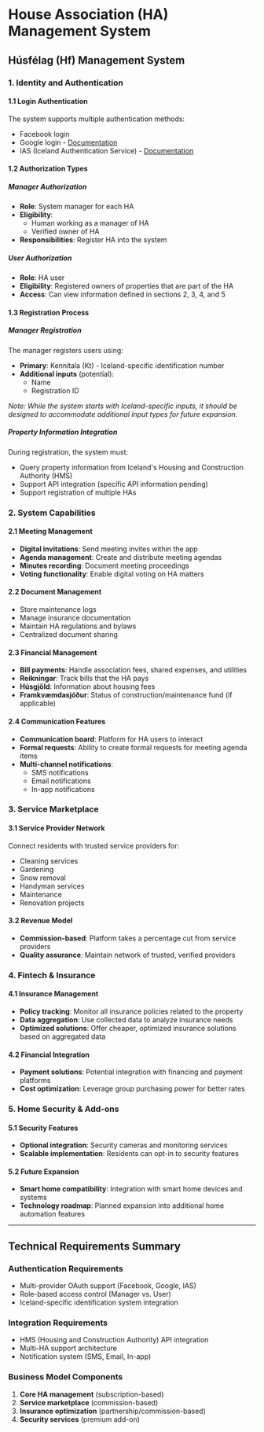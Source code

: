 # House Association (HA) Management System
## Húsfélag (Hf) Management System

### 1. Identity and Authentication

#### 1.1 Login Authentication
The system supports multiple authentication methods:
- Facebook login
- Google login - [Documentation](https://developers.google.com/identity/gsi/web/guides/overview)
- IAS (Iceland Authentication Service) - [Documentation](https://docs.devland.is/products/auth)

#### 1.2 Authorization Types

##### Manager Authorization
- **Role**: System manager for each HA
- **Eligibility**: 
  - Human working as a manager of HA
  - Verified owner of HA
- **Responsibilities**: Register HA into the system

##### User Authorization
- **Role**: HA user
- **Eligibility**: Registered owners of properties that are part of the HA
- **Access**: Can view information defined in sections 2, 3, 4, and 5

#### 1.3 Registration Process

##### Manager Registration
The manager registers users using:
- **Primary**: Kennitala (Kt) - Iceland-specific identification number
- **Additional inputs** (potential):
  - Name
  - Registration ID

*Note: While the system starts with Iceland-specific inputs, it should be designed to accommodate additional input types for future expansion.*

##### Property Information Integration
During registration, the system must:
- Query property information from Iceland's Housing and Construction Authority (HMS)
- Support API integration (specific API information pending)
- Support registration of multiple HAs

### 2. System Capabilities

#### 2.1 Meeting Management
- **Digital invitations**: Send meeting invites within the app
- **Agenda management**: Create and distribute meeting agendas
- **Minutes recording**: Document meeting proceedings
- **Voting functionality**: Enable digital voting on HA matters

#### 2.2 Document Management
- Store maintenance logs
- Manage insurance documentation
- Maintain HA regulations and bylaws
- Centralized document sharing

#### 2.3 Financial Management
- **Bill payments**: Handle association fees, shared expenses, and utilities
- **Reikningar**: Track bills that the HA pays
- **Húsgjöld**: Information about housing fees
- **Framkvæmdasjóður**: Status of construction/maintenance fund (if applicable)

#### 2.4 Communication Features
- **Communication board**: Platform for HA users to interact
- **Formal requests**: Ability to create formal requests for meeting agenda items
- **Multi-channel notifications**:
  - SMS notifications
  - Email notifications
  - In-app notifications

### 3. Service Marketplace

#### 3.1 Service Provider Network
Connect residents with trusted service providers for:
- Cleaning services
- Gardening
- Snow removal
- Handyman services
- Maintenance
- Renovation projects

#### 3.2 Revenue Model
- **Commission-based**: Platform takes a percentage cut from service providers
- **Quality assurance**: Maintain network of trusted, verified providers

### 4. Fintech & Insurance

#### 4.1 Insurance Management
- **Policy tracking**: Monitor all insurance policies related to the property
- **Data aggregation**: Use collected data to analyze insurance needs
- **Optimized solutions**: Offer cheaper, optimized insurance solutions based on aggregated data

#### 4.2 Financial Integration
- **Payment solutions**: Potential integration with financing and payment platforms
- **Cost optimization**: Leverage group purchasing power for better rates

### 5. Home Security & Add-ons

#### 5.1 Security Features
- **Optional integration**: Security cameras and monitoring services
- **Scalable implementation**: Residents can opt-in to security features

#### 5.2 Future Expansion
- **Smart home compatibility**: Integration with smart home devices and systems
- **Technology roadmap**: Planned expansion into additional home automation features

---

## Technical Requirements Summary

### Authentication Requirements
- Multi-provider OAuth support (Facebook, Google, IAS)
- Role-based access control (Manager vs. User)
- Iceland-specific identification system integration

### Integration Requirements
- HMS (Housing and Construction Authority) API integration
- Multi-HA support architecture
- Notification system (SMS, Email, In-app)

### Business Model Components
1. **Core HA management** (subscription-based)
2. **Service marketplace** (commission-based)
3. **Insurance optimization** (partnership/commission-based)
4. **Security services** (premium add-on)